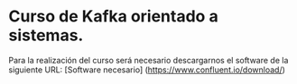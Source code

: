 <h1> Curso de Kafka orientado a sistemas. </H1>

Para la realización del curso será necesario descargarnos el software
de la siguiente URL: [Software necesario] (https://www.confluent.io/download/)
